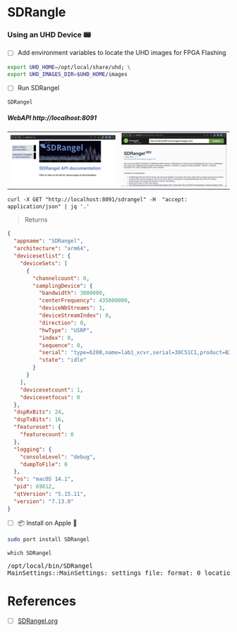 # SDRangle

### Using an UHD Device &#x1F4DF;

- [ ] Add environment variables to locate the UHD images for FPGA Flashing

```zsh
export UHD_HOME=/opt/local/share/uhd; \
export UHD_IMAGES_DIR=$UHD_HOME/images
```

- [ ] Run SDRangel

```
SDRangel
```

##### WebAPI http://localhost:8091

| | |
|-|-|
| <img src=images/SDRangle-portal.png width='' height=''> </img> | <img src=images/SDRangle-swagger.png width='' height=''> </img> |

```
curl -X GET "http://localhost:8091/sdrangel" -H  "accept: application/json" | jq '.'
```
> Returns
```json
{
  "appname": "SDRangel",
  "architecture": "arm64",
  "devicesetlist": {
    "deviceSets": [
      {
        "channelcount": 0,
        "samplingDevice": {
          "bandwidth": 3000000,
          "centerFrequency": 435000000,
          "deviceNbStreams": 1,
          "deviceStreamIndex": 0,
          "direction": 0,
          "hwType": "USRP",
          "index": 0,
          "sequence": 0,
          "serial": "type=b200,name=lab1_xcvr,serial=30C51C1,product=B200mini",
          "state": "idle"
        }
      }
    ],
    "devicesetcount": 1,
    "devicesetfocus": 0
  },
  "dspRxBits": 24,
  "dspTxBits": 16,
  "featureset": {
    "featurecount": 0
  },
  "logging": {
    "consoleLevel": "debug",
    "dumpToFile": 0
  },
  "os": "macOS 14.1",
  "pid": 69812,
  "qtVersion": "5.15.11",
  "version": "7.13.0"
}
```

- [ ] 	&#x1F4E6; Install on Apple &#x1F34E;

```zsh
sudo port install SDRangel
```

```
which SDRangel
```
<pre>
/opt/local/bin/SDRangel
MainSettings::MainSettings: settings file: format: 0 location: ~/Library/Preferences/com.f4exb.SDRangel.plist
</pre>

# References

- [ ] [SDRangel.org](https://www.sdrangel.org/)
